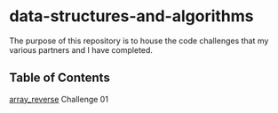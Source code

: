 # data-structures-and-algorithms

The purpose of this repository is to house the code challenges that my various partners and I have completed.

## Table of Contents
[array_reverse](https://github.com/RoryLetteney/data-structures-and-algorithms/blob/master/code-challenges/arrayReverse/array-reverse.test.js) Challenge 01